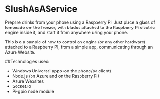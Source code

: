 # SlushAsAService
Prepare drinks from your phone using a Raspberry Pi. Just place a glass of lemonade om the freezer, with blades attached to the Raspberry Pi electric engine inside it, and start it from anywhere using your phone.

This is a a sample of how to control an engine (or any other hardware) attached to a Raspberry PI, from a simple app, communicating through an Azure Website.

##Technologies used:

   - Windows Universal apps (on the phone/pc client)
   - Node.js (on Azure and on the Raspberry PI)
   - Azure Websites
   - Socket.io
   - Pi-gpio node module
